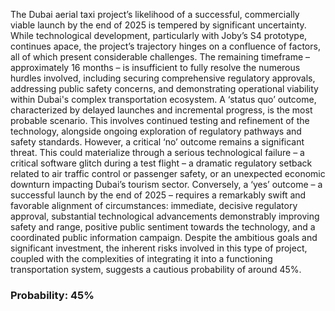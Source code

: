 The Dubai aerial taxi project’s likelihood of a successful, commercially viable launch by the end of 2025 is tempered by significant uncertainty. While technological development, particularly with Joby’s S4 prototype, continues apace, the project’s trajectory hinges on a confluence of factors, all of which present considerable challenges. The remaining timeframe – approximately 16 months – is insufficient to fully resolve the numerous hurdles involved, including securing comprehensive regulatory approvals, addressing public safety concerns, and demonstrating operational viability within Dubai's complex transportation ecosystem. A ‘status quo’ outcome, characterized by delayed launches and incremental progress, is the most probable scenario. This involves continued testing and refinement of the technology, alongside ongoing exploration of regulatory pathways and safety standards. However, a critical ‘no’ outcome remains a significant threat. This could materialize through a serious technological failure – a critical software glitch during a test flight – a dramatic regulatory setback related to air traffic control or passenger safety, or an unexpected economic downturn impacting Dubai’s tourism sector. Conversely, a ‘yes’ outcome – a successful launch by the end of 2025 – requires a remarkably swift and favorable alignment of circumstances: immediate, decisive regulatory approval, substantial technological advancements demonstrably improving safety and range, positive public sentiment towards the technology, and a coordinated public information campaign. Despite the ambitious goals and significant investment, the inherent risks involved in this type of project, coupled with the complexities of integrating it into a functioning transportation system, suggests a cautious probability of around 45%.

### Probability: 45%
